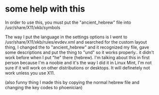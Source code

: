 # some help with this

In order to use this, you must put the "ancient_hebrew" file into /usr/share/X11/xkb/symbols  

The way I put the language in the settings options is I went to /usr/share/X11/xkb/rules/evdev.xml and searched for the custom layout thing, I changed the <name> to "ancient_hebrew" and it recognized my file, gave some descriptions and put the <iso639Id> thing to "und" so it works properly.. it didn't work before when I put "he" there (hebrew).
I'm talking about this in first person because I'm a noobie and it's the way I did it in Linux Mint, I'm not sure if it will work on other distributions or desktops.
It will definetely not work unless you use X11.

(also funny thing I made this by copying the normal hebrew file and changing the key codes to phoenician)
